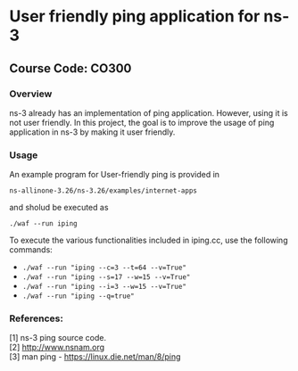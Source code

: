 # User friendly ping application for ns-3
## Course Code: CO300
     
### Overview

ns-3 already has an implementation of ping application. However, using it is not user friendly. In this project, the goal is to improve the usage of ping application in ns-3 by making it user friendly.        
      
### Usage     
      
An example program for User-friendly ping is provided in        

`ns-allinone-3.26/ns-3.26/examples/internet-apps`       
        
and sholud be executed as      
       
`./waf --run iping`        
       
To execute the various functionalities included in iping.cc, use the following commands:      
* `./waf --run "iping --c=3 --t=64 --v=True"`       
* `./waf --run "iping --s=17 --w=15 --v=True"`       
* `./waf --run "iping --i=3 --w=15 --v=True"`       
* `./waf --run "iping --q=true"`       

### References:

[1]  ns-3 ping source code.       
[2]  http://www.nsnam.org       
[3]  man ping - https://linux.die.net/man/8/ping
